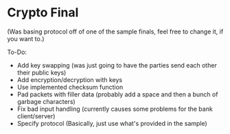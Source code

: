 Crypto Final
============

(Was basing protocol off of one of the sample finals, feel free to change
it, if you want to.)

To-Do:
* Add key swapping (was just going to have the parties send each other \
their public keys)
* Add encryption/decryption with keys
* Use implemented checksum function
* Pad packets with filler data (probably add a space and then a bunch of \
garbage characters)
* Fix bad input handling (currently causes some problems for the bank client/server)
* Specify protocol (Basically, just use what's provided in the sample)
